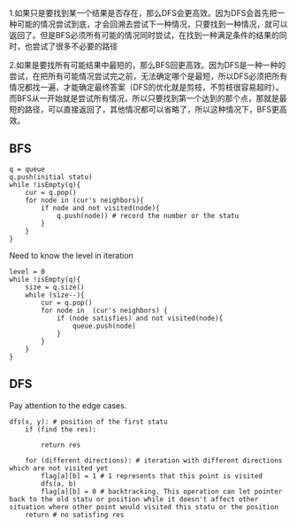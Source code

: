 
1.如果只是要找到某一个结果是否存在，那么DFS会更高效。因为DFS会首先把一种可能的情况尝试到底，才会回溯去尝试下一种情况，只要找到一种情况，就可以返回了。但是BFS必须所有可能的情况同时尝试，在找到一种满足条件的结果的同时，也尝试了很多不必要的路径


2.如果是要找所有可能结果中最短的，那么BFS回更高效。因为DFS是一种一种的尝试，在把所有可能情况尝试完之前，无法确定哪个是最短，所以DFS必须把所有情况都找一遍，才能确定最终答案（DFS的优化就是剪枝，不剪枝很容易超时）。而BFS从一开始就是尝试所有情况，所以只要找到第一个达到的那个点，那就是最短的路径，可以直接返回了，其他情况都可以省略了，所以这种情况下，BFS更高效。

## BFS
```
q = queue
q.push(initial statu)
while !isEmpty(q){
    cur = q.pop()
    for node in (cur's neighbors){
        if node and not visited(node){
            q.push(node)) # record the number or the statu
        }
    }
}
```
Need to know the level in iteration
```
level = 0
while !isEmpty(q){
    size = q.size()
    while (size--){
        cur = q.pop()
        for node in  (cur's neighbors) {
            if (node satisfies) and not visited(node){
                queue.push(node)
            }
        }
    }
}
```

## DFS
Pay attention to the edge cases.
```
dfs(x, y): # position of the first statu
    if (find the res):
        
        return res

    for (different directions): # iteration with different directions which are not visited yet
        flag[a][b] = 1 # 1 represents that this point is visited
        dfs(a, b)
        flag[a][b] = 0 # backtracking. This operation can let pointer back to the old statu or position while it doesn't affect other situation where other point would visited this statu or the position
    return # no satisfing res
        
```

